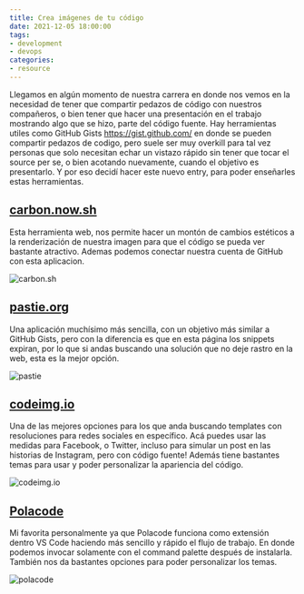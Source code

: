```yaml
---
title: Crea imágenes de tu código
date: 2021-12-05 18:00:00
tags:
- development
- devops
categories:
- resource
---
```


Llegamos en algún momento de nuestra carrera en donde nos vemos en la necesidad de tener que compartir pedazos de código con nuestros compañeros, o bien tener que hacer una presentación en el trabajo mostrando algo que se hizo, parte del código fuente. Hay herramientas utiles como GitHub Gists https://gist.github.com/ en donde se pueden compartir pedazos de codigo, pero suele ser muy overkill para tal vez personas que solo necesitan echar un vistazo rápido sin tener que tocar el source per se, o bien acotando nuevamente, cuando el objetivo es presentarlo. 
Y por eso decidí hacer este nuevo entry, para poder enseñarles estas herramientas.

## [carbon.now.sh](https://https://carbon.now.sh/)
Esta herramienta web, nos permite hacer un montón de cambios estéticos a la renderización de nuestra imagen para que el código se pueda ver bastante atractivo. Ademas podemos conectar nuestra cuenta de GitHub con esta aplicacion. 

![carbon.sh](https://i.imgur.com/R4IWaT4.png)

## [pastie.org](http://pastie.org/)

Una aplicación muchísimo más sencilla, con un objetivo más similar a GitHub Gists, pero con la diferencia es que en esta página los snippets expiran, por lo que si andas buscando una solución que no deje rastro en la web, esta es la mejor opción. 

![pastie](https://i.imgur.com/zvzntkk.png)

## [codeimg.io](https://codeimg.io/)
Una de las mejores opciones para los que anda buscando templates con resoluciones para redes sociales en específico. Acá puedes usar las medidas para Facebook, o Twitter, incluso para simular un post en las historias de Instagram, pero con código fuente! Además tiene bastantes temas para usar y poder personalizar la apariencia del código. 

![codeimg.io](https://i.imgur.com/xli8LYs.png)

## [Polacode](https://github.com/octref/polacode) 
Mi favorita personalmente ya que Polacode funciona como extensión dentro VS Code haciendo más sencillo y rápido el flujo de trabajo. En donde podemos invocar solamente con el command palette después de instalarla. También nos da bastantes opciones para poder personalizar los temas. 

![polacode](https://i.imgur.com/TF6LwiN.png)

